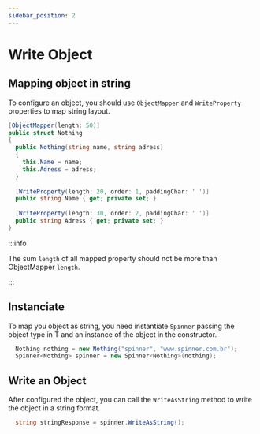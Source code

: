 ```yaml
---
sidebar_position: 2
---
```


# Write Object

## Mapping object in string

To configure an object, you should use ` ObjectMapper ` and ` WriteProperty ` properties to map string layout.

```csharp
[ObjectMapper(length: 50)]
public struct Nothing
{
  public Nothing(string name, string adress)
  {
    this.Name = name;
    this.Adress = adress;
  }
  
  [WriteProperty(length: 20, order: 1, paddingChar: ' ')]
  public string Name { get; private set; }
  
  [WriteProperty(length: 30, order: 2, paddingChar: ' ')]
  public string Adress { get; private set; }
}
```

:::info

The sum `length` of all mapped property should not be more than ObjectMapper `length`.

:::

## Instanciate

To map you object as string, you need instantiate ``` Spinner ``` passing the object type in T and an instance of the object in the constructor.

```csharp
  Nothing nothing = new Nothing("spinner", "www.spinner.com.br");
  Spinner<Nothing> spinner = new Spinner<Nothing>(nothing);  
```

## Write an Object

After configured the object, you can call the ` WriteAsString ` method to write the object in a string format.

```csharp
  string stringResponse = spinner.WriteAsString();
```
